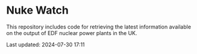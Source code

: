 # Nuke Watch

This repository includes code for retrieving the latest information available on the output of EDF nuclear power plants in the UK.

Last updated: 2024-07-30 17:11